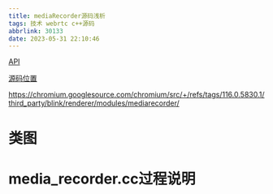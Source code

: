 ```yaml
---
title: mediaRecorder源码浅析
tags: 技术 webrtc c++源码
abbrlink: 30133
date: 2023-05-31 22:10:46
---
```

[API](https://w3c.github.io/mediacapture-record/#mediarecorder-api)

[源码位置](https://github.com/chromium/chromium/tree/main/third_party/blink/renderer/modules/mediarecorder)

https://chromium.googlesource.com/chromium/src/+/refs/tags/116.0.5830.1/third_party/blink/renderer/modules/mediarecorder/

# 类图

# media_recorder.cc过程说明



